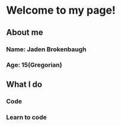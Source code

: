 # Welcome to my page!
## About me
### Name: Jaden Brokenbaugh
### Age: 15(Gregorian)
## What I do
### Code
### Learn to code

